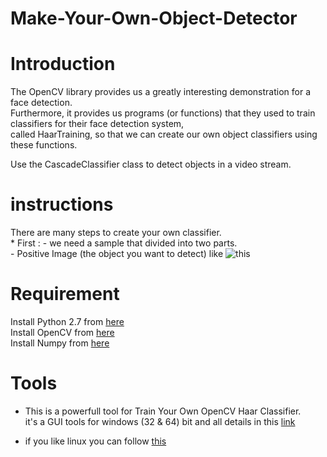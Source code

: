 # Make-Your-Own-Object-Detector
# Introduction
  The OpenCV library provides us a greatly interesting demonstration for a face detection. <br>
  Furthermore, it provides us programs (or functions) that they used to train classifiers for their face detection system, <br>
  called HaarTraining, so that we can create our own object classifiers using these functions.<br>
  
  Use the CascadeClassifier class to detect objects in a video stream. <br>
 
 # instructions
  There are many steps to create your own classifier. <br>
    * First : - we need a sample that divided into two parts. <br>
      - Positive Image (the object you want to detect) like ![this](https://user-images.githubusercontent.com/28443900/46442315-86b06200-c769-11e8-8b31-b6b4494d232c.jpg)<br>
 
 # Requirement
   Install Python 2.7 from [here](https://www.python.org/download/releases/2.7/) <br>
   Install OpenCV from [here](https://www.pyimagesearch.com/2016/10/24/ubuntu-16-04-how-to-install-opencv/) <br>
   Install Numpy from [here](https://pypi.org/project/numpy/) <br>
   
 # Tools
   * This is a powerfull tool for Train Your Own OpenCV Haar Classifier. <br>
     it's a GUI tools for windows (32 & 64) bit and all details in this [link](http://amin-ahmadi.com/cascade-trainer-gui/) <br>
     
   * if you like linux you can follow [this](https://coding-robin.de/2013/07/22/train-your-own-opencv-haar-classifier.html)<br>
   
   
   
  
